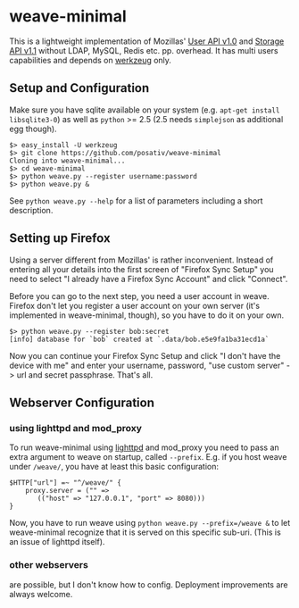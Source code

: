 weave-minimal
=============

This is a lightweight implementation of Mozillas' [User API v1.0][1] and
[Storage API v1.1][2] without LDAP, MySQL, Redis etc. pp. overhead. It has
multi users capabilities and depends on [werkzeug][3] only.

[1]: http://docs.services.mozilla.com/reg/apis.html
[2]: http://docs.services.mozilla.com/storage/apis-1.1.html
[3]: http://werkzeug.pocoo.org/

Setup and Configuration
-----------------------

Make sure you have sqlite available on your system (e.g. `apt-get install libsqlite3-0`)
as well as `python` >= 2.5 (2.5 needs `simplejson` as additional egg though).

    $> easy_install -U werkzeug
    $> git clone https://github.com/posativ/weave-minimal
    Cloning into weave-minimal...
    $> cd weave-minimal
    $> python weave.py --register username:password
    $> python weave.py &

See `python weave.py --help` for a list of parameters including a short description.


Setting up Firefox
------------------

Using a server different from Mozillas' is rather inconvenient. Instead of
entering all your details into the first screen of "Firefox Sync Setup" you
need to select "I already have a Firefox Sync Account" and click "Connect".

Before you can go to the next step, you need a user account in weave. Firefox
don't let you register a user account on your own server (it's implemented in
weave-minimal, though), so you have to do it on your own.

    $> python weave.py --register bob:secret
    [info] database for `bob` created at `.data/bob.e5e9fa1ba31ecd1a`

Now you can continue your Firefox Sync Setup and click "I don't have the device with me"
and enter your username, password, "use custom server" -> url and secret passphrase.
That's all.


Webserver Configuration
-----------------------

### using lighttpd and mod_proxy

To run weave-minimal using [lighttpd][4] and mod_proxy you need to pass an
extra argument to weave on startup, called `--prefix`. E.g. if you host
weave under `/weave/`, you have at least this basic configuration:

    $HTTP["url"] =~ "^/weave/" {
        proxy.server = ("" =>
           (("host" => "127.0.0.1", "port" => 8080)))
    }

Now, you have to run weave using `python weave.py --prefix=/weave &` to let
weave-minimal recognize that it is served on this specific sub-uri. (This
is an issue of lighttpd itself).

### other webservers

are possible, but I don't know how to config. Deployment improvements are
always welcome.

[4]: http://www.lighttpd.net/